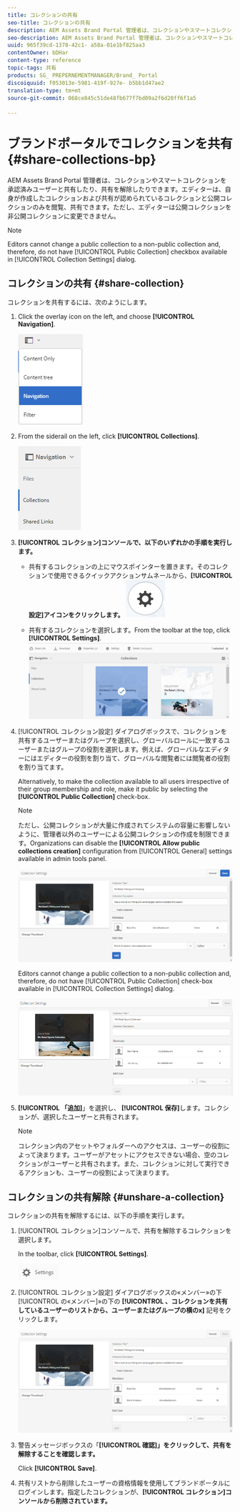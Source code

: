 ```yaml
---
title: コレクションの共有
seo-title: コレクションの共有
description: AEM Assets Brand Portal 管理者は、コレクションやスマートコレクションを承認済みユーザーと共有したり、共有を解除したりできます。エディターは、自身が作成したコレクションおよび共有が認められているコレクションと公開コレクションのみを閲覧、共有できます。
seo-description: AEM Assets Brand Portal 管理者は、コレクションやスマートコレクションを承認済みユーザーと共有したり、共有を解除したりできます。エディターは、自身が作成したコレクションおよび共有が認められているコレクションと公開コレクションのみを閲覧、共有できます。
uuid: 965f39cd-1378-42c1- a58a-01e1bf825aa3
contentOwner: bDHar
content-type: reference
topic-tags: 共有
products: SG_ PREPERNEMENTMANAGER/Brand_ Portal
discoiquuid: f053013e-5981-419f-927e- b5bb1d47ae2
translation-type: tm+mt
source-git-commit: 068ce845c51de48fb677f7bd09a2f6d20ff6f1a5

---
```



# ブランドポータルでコレクションを共有 {#share-collections-bp}

AEM Assets Brand Portal 管理者は、コレクションやスマートコレクションを承認済みユーザーと共有したり、共有を解除したりできます。エディターは、自身が作成したコレクションおよび共有が認められているコレクションと公開コレクションのみを閲覧、共有できます。ただし、エディターは公開コレクションを非公開コレクションに変更できません。

>[!NOTE]
>
>Editors cannot change a public collection to a non-public collection and, therefore, do not have [!UICONTROL Public Collection] checkbox available in [!UICONTROL Collection Settings] dialog.

## コレクションの共有 {#share-collection}

コレクションを共有するには、次のようにします。

1. Click the overlay icon on the left, and choose **[!UICONTROL Navigation]**.

   ![](assets/contenttree-1.png)

2. From the siderail on the left, click **[!UICONTROL Collections]**.

   ![](assets/access_collections.png)

3. **[!UICONTROL コレクション]コンソールで、以下のいずれかの手順を実行します。**

   * 共有するコレクションの上にマウスポインターを置きます。そのコレクションで使用できるクイックアクションサムネールから、**[!UICONTROL 設定]アイコンをクリックします。**
   ![](assets/settings_thumbnail.png)

   * 共有するコレクションを選択します。From the toolbar at the top, click **[!UICONTROL Settings]**.
   ![](assets/collection-sharing.png)

4. [!UICONTROL コレクション設定] ダイアログボックスで、コレクションを共有するユーザーまたはグループを選択し、グローバルロールに一致するユーザーまたはグループの役割を選択します。例えば、グローバルなエディターにはエディターの役割を割り当て、グローバルな閲覧者には閲覧者の役割を割り当てます。

   Alternatively, to make the collection available to all users irrespective of their group membership and role, make it public by selecting the **[!UICONTROL Public Collection]** check-box.

   >[!NOTE]
   >
   >ただし、公開コレクションが大量に作成されてシステムの容量に影響しないように、管理者以外のユーザーによる公開コレクションの作成を制限できます。Organizations can disable the **[!UICONTROL Allow public collections creation]** configuration from [!UICONTROL General] settings available in admin tools panel.

   ![](assets/collection_sharingadduser.png)

   Editors cannot change a public collection to a non-public collection and, therefore, do not have [!UICONTROL Public Collection] check-box available in [!UICONTROL Collection Settings] dialog.

   ![](assets/collection-setting-editor.png)

5. **[!UICONTROL 「追加]**」を選択し、 **[!UICONTROL 保存]**&#x200B;します。コレクションが、選択したユーザーと共有されます。

   >[!NOTE]
   >
   >コレクション内のアセットやフォルダーへのアクセスは、ユーザーの役割によって決まります。ユーザーがアセットにアクセスできない場合、空のコレクションがユーザーと共有されます。また、コレクションに対して実行できるアクションも、ユーザーの役割によって決まります。

## コレクションの共有解除 {#unshare-a-collection}

コレクションの共有を解除するには、以下の手順を実行します。

1. [!UICONTROL コレクション]コンソールで、共有を解除するコレクションを選択します。

   In the toolbar, click **[!UICONTROL Settings]**.

   ![](assets/collection_settings.png)

2. [!UICONTROL コレクション設定] ダイアログボックスの«メンバー»の下 [!UICONTROL の«メンバー]»の下の **[!UICONTROL 、コレクションを共有しているユーザーのリストから、ユーザーまたはグループの横のx]** 記号をクリックします。

   ![](assets/unshare_collection.png)

3. 警告メッセージボックスの「**[!UICONTROL 確認]」をクリックして、共有を解除することを確認します。**

   Click **[!UICONTROL Save]**.

4. 共有リストから削除したユーザーの資格情報を使用してブランドポータルにログインします。指定したコレクションが、**[!UICONTROL コレクション]コンソールから削除されています。**
